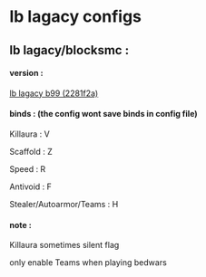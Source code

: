 # lb lagacy configs

## lb lagacy/blocksmc : 

#### version : 

[lb lagacy b99 (2281f2a)](https://dl.liquidbounce.net/download/C0ZpqgHotj)

#### binds : (the config wont save binds in config file)

Killaura : V

Scaffold : Z

Speed : R

Antivoid : F

Stealer/Autoarmor/Teams : H

#### note : 

Killaura sometimes silent flag

only enable Teams when playing bedwars
